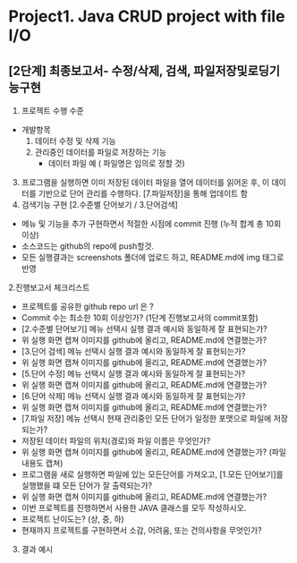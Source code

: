 # Project1. Java CRUD project with file I/O
## [2단계] 최종보고서- 수정/삭제, 검색, 파일저장및로딩기능구현
1. 프로젝트 수행 수준
- 개발항목
	1) 데이터 수정 및 삭제 기능
	2) 관리중인 데이터를 파일로 저장하는 기능
		- 데이터 파일 예 ( 파일명은 임의로 정할 것)
3) 프로그램을 실행하면 이미 저장된 데이터 파일을 열어 데이터를 읽어온 후, 이 데이터를 기반으로 단어 관리를 수행하다. [7.파일저장]을 통해 업데이트 함
4) 검색기능 구현 [2.수준별 단어보기 / 3.단어검색]
- 메뉴 및 기능을 추가 구현하면서 적절한 시점에 commit 진행 (누적 합계 총 10회 이상)
- 소스코드는 github의 repo에 push할것.
- 모든 실행결과는 screenshots 폴더에 업로드 하고, README.md에 img 태그로 반영

2.진행보고서 체크리스트

-	프로젝트를 공유한 github repo url 은 ?
-	Commit 수는 최소한 10회 이상인가? (1단계 진행보고서의 commit포함)
-	[2.수준별 단어보기] 메뉴 선택시 실행 결과 예시와 동일하게 잘 표현되는가?
-	위 실행 화면 캡쳐 이미지를 github에 올리고, README.md에 연결했는가?
-	[3.단어 검색] 메뉴 선택시 실행 결과 예시와 동일하게 잘 표현되는가?
-	위 실행 화면 캡쳐 이미지를 github에 올리고, README.md에 연결했는가?
-	[5.단어 수정] 메뉴 선택시 실행 결과 예시와 동일하게 잘 표현되는가?
-	위 실행 화면 캡쳐 이미지를 github에 올리고, README.md에 연결했는가?
-	[6.단어 삭제] 메뉴 선택시 실행 결과 예시와 동일하게 잘 표현되는가?
-	위 실행 화면 캡쳐 이미지를 github에 올리고, README.md에 연결했는가?
-	[7.파일 저장] 메뉴 선택시 현재 관리중인 모든 단어가 일정한 포맷으로 파일에 저장되는가?
-	저장된 데이터 파일의 위치(경로)와 파일 이름은 무엇인가?
-	위 실행 화면 캡쳐 이미지를 github에 올리고, README.md에 연결했는가? (파일내용도 캡쳐)
-	프로그램을 새로 실행하면 파일에 있는 모든단어를 가져오고, [1.모든 단어보기]를 실행했을 떄 모든 단어가 잘 출력되는가?
-	위 실행 화면 캡쳐 이미지를 github에 올리고, README.md에 연결했는가?
-	이번 프로젝트를 진행하면서 사용한 JAVA 클래스를 모두 작성하시오.
-	프로젝트 난이도는? (상, 중, 하)
-	현재까지 프로젝트를 구현하면서 소감, 어려움, 또는 건의사항을 무엇인가?



3. 결과 예시
